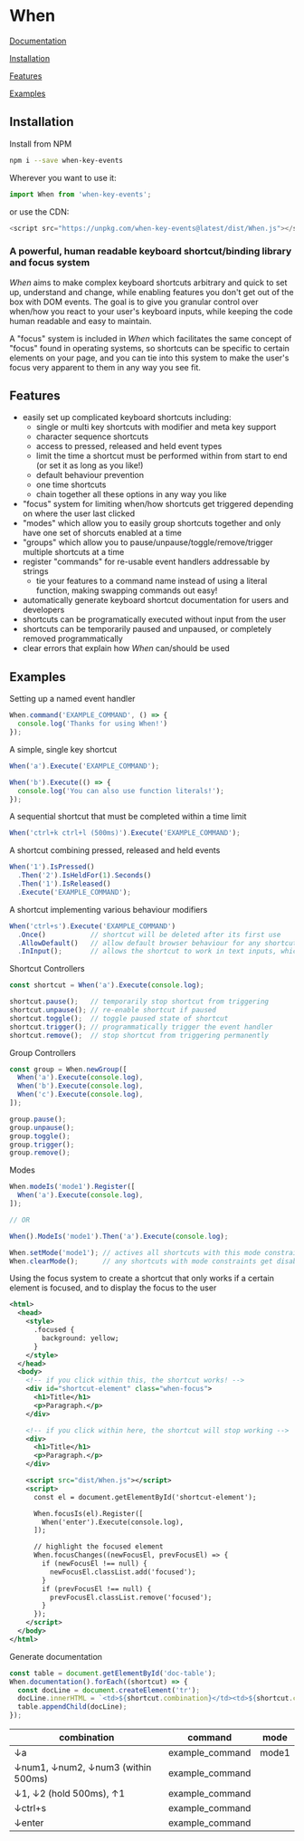# When

[Documentation](https://ericsartor.github.io/when/)

[Installation](#installation)

[Features](#features)

[Examples](#examples)

## Installation

Install from NPM

```bash
npm i --save when-key-events
```

Wherever you want to use it:

```javascript
import When from 'when-key-events';
```

or use the CDN:

```javascript
<script src="https://unpkg.com/when-key-events@latest/dist/When.js"></script>
```

### A powerful, human readable keyboard shortcut/binding library and focus system

*When* aims to make complex keyboard shortcuts arbitrary and quick to set up, understand and change, while enabling features you don't get out of the box with DOM events.  The goal is to give you granular control over when/how you react to your user's keyboard inputs, while keeping the code human readable and easy to maintain.

A "focus" system is included in *When* which facilitates the same concept of "focus" found in operating systems, so shortcuts can be specific to certain elements on your page, and you can tie into this system to make the user's focus very apparent to them in any way you see fit.

## Features

- easily set up complicated keyboard shortcuts including:
  - single or multi key shortcuts with modifier and meta key support
  - character sequence shortcuts
  - access to pressed, released and held event types
  - limit the time a shortcut must be performed within from start to end (or set it as long as you like!)
  - default behaviour prevention
  - one time shortcuts
  - chain together all these options in any way you like
- "focus" system for limiting when/how shortcuts get triggered depending on where the user last clicked
- "modes" which allow you to easily group shortcuts together and only have one set of shorcuts enabled at a time
- "groups" which allow you to pause/unpause/toggle/remove/trigger multiple shortcuts at a time
- register "commands" for re-usable event handlers addressable by strings
  - tie your features to a command name instead of using a literal function, making swapping commands out easy!
- automatically generate keyboard shortcut documentation for users and developers
- shortcuts can be programatically executed without input from the user
- shortcuts can be temporarily paused and unpaused, or completely removed programmatically
- clear errors that explain how *When* can/should be used

## Examples

Setting up a named event handler

```javascript
When.command('EXAMPLE_COMMAND', () => {
  console.log('Thanks for using When!')
});
```

A simple, single key shortcut

```javascript
When('a').Execute('EXAMPLE_COMMAND');

When('b').Execute(() => {
  console.log('You can also use function literals!');
});
```

A sequential shortcut that must be completed within a time limit

```javascript
When('ctrl+k ctrl+l (500ms)').Execute('EXAMPLE_COMMAND');
```

A shortcut combining pressed, released and held events
```javascript
When('1').IsPressed()
  .Then('2').IsHeldFor(1).Seconds()
  .Then('1').IsReleased()
  .Execute('EXAMPLE_COMMAND');
```

A shortcut implementing various behaviour modifiers
```javascript
When('ctrl+s').Execute('EXAMPLE_COMMAND')
  .Once()           // shortcut will be deleted after its first use
  .AllowDefault()   // allow default browser behaviour for any shortcuts involved in the chain (disabled by default)
  .InInput();       // allows the shortcut to work in text inputs, which is disabled by default
```

Shortcut Controllers

```javascript
const shortcut = When('a').Execute(console.log);

shortcut.pause();   // temporarily stop shortcut from triggering  
shortcut.unpause(); // re-enable shortcut if paused
shortcut.toggle();  // toggle paused state of shortcut
shortcut.trigger(); // programmatically trigger the event handler
shortcut.remove();  // stop shortcut from triggering permanently
```

Group Controllers

```javascript
const group = When.newGroup([
  When('a').Execute(console.log),
  When('b').Execute(console.log),
  When('c').Execute(console.log),
]);

group.pause();
group.unpause();
group.toggle();
group.trigger();
group.remove();
```

Modes

```javascript
When.modeIs('mode1').Register([
  When('a').Execute(console.log),
]);

// OR

When().ModeIs('mode1').Then('a').Execute(console.log);

When.setMode('mode1'); // actives all shortcuts with this mode constraint
When.clearMode();      // any shortcuts with mode constraints get disabled
```

Using the focus system to create a shortcut that only works if a certain element is focused,
and to display the focus to the user

```xml
<html>
  <head>
    <style>
      .focused {
        background: yellow;
      }
    </style>
  </head>
  <body>
    <!-- if you click within this, the shortcut works! -->
    <div id="shortcut-element" class="when-focus">
      <h1>Title</h1>
      <p>Paragraph.</p>
    </div>

    <!-- if you click within here, the shortcut will stop working -->
    <div>
      <h1>Title</h1>
      <p>Paragraph.</p>
    </div>

    <script src="dist/When.js"></script>
    <script>
      const el = document.getElementById('shortcut-element');

      When.focusIs(el).Register([
        When('enter').Execute(console.log),
      ]);

      // highlight the focused element
      When.focusChanges((newFocusEl, prevFocusEl) => {
        if (newFocusEl !== null) {
          newFocusEl.classList.add('focused');
        }
        if (prevFocusEl !== null) {
          prevFocusEl.classList.remove('focused');
        }
      });
    </script>
  </body>
</html>
```

Generate documentation

```javascript
const table = document.getElementById('doc-table');
When.documentation().forEach((shortcut) => {
  const docLine = document.createElement('tr');
  docLine.innerHTML = `<td>${shortcut.combination}</td><td>${shortcut.command}</td><td>${shortcut.mode}</td>`;
  table.appendChild(docLine);
});
```

| combination | command | mode |
|-|-|-|
| ↓a | example_command | mode1 |
| ↓num1, ↓num2, ↓num3 (within 500ms) | example_command |
| ↓1, ↓2 (hold 500ms), ↑1 | example_command |
| ↓ctrl+s | example_command |
| ↓enter | example_command |